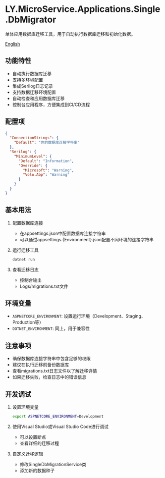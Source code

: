 # LY.MicroService.Applications.Single.DbMigrator

单体应用数据库迁移工具，用于自动执行数据库迁移和初始化数据。

[English](./README.EN.md)

## 功能特性

* 自动执行数据库迁移
* 支持多环境配置
* 集成Serilog日志记录
* 支持数据迁移环境配置
* 自动检查和应用数据库迁移
* 控制台应用程序，方便集成到CI/CD流程

## 配置项

```json
{
  "ConnectionStrings": {
    "Default": "你的数据库连接字符串"
  },
  "Serilog": {
    "MinimumLevel": {
      "Default": "Information",
      "Override": {
        "Microsoft": "Warning",
        "Volo.Abp": "Warning"
      }
    }
  }
}
```

## 基本用法

1. 配置数据库连接
   * 在appsettings.json中配置数据库连接字符串
   * 可以通过appsettings.{Environment}.json配置不同环境的连接字符串

2. 运行迁移工具
   ```bash
   dotnet run
   ```

3. 查看迁移日志
   * 控制台输出
   * Logs/migrations.txt文件

## 环境变量

* `ASPNETCORE_ENVIRONMENT`: 设置运行环境（Development、Staging、Production等）
* `DOTNET_ENVIRONMENT`: 同上，用于兼容性

## 注意事项

* 确保数据库连接字符串中包含足够的权限
* 建议在执行迁移前备份数据库
* 查看migrations.txt日志文件以了解迁移详情
* 如果迁移失败，检查日志中的错误信息

## 开发调试

1. 设置环境变量
   ```bash
   export ASPNETCORE_ENVIRONMENT=Development
   ```

2. 使用Visual Studio或Visual Studio Code进行调试
   * 可以设置断点
   * 查看详细的迁移过程

3. 自定义迁移逻辑
   * 修改SingleDbMigrationService类
   * 添加新的数据种子
